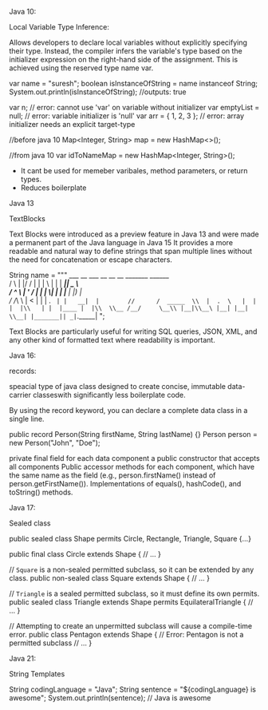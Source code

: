 Java 10:

  Local Variable Type Inference:

  Allows developers to declare local variables without explicitly specifying their type. Instead, the compiler infers the       variable's type based on the initializer expression on the right-hand side of the assignment. This is achieved using the      reserved type name var.

  var name = "suresh";
  boolean isInstanceOfString = name instanceof String;
  System.out.println(isInstanceOfString); //outputs: true

  var n; // error: cannot use 'var' on variable without initializer
  var emptyList = null; // error: variable initializer is 'null'
  var arr = { 1, 2, 3 }; // error: array initializer needs an explicit target-type

  //before java 10
  Map<Integer, String> map = new HashMap<>();

  //from java 10
  var idToNameMap = new HashMap<Integer, String>();
  
  - It cant be used for memeber varibales, method parameters, or return types.
  - Reduces boilerplate


Java 13

TextBlocks

Text Blocks were introduced as a preview feature in Java 13 and were made a permanent part of the Java language in Java 15
It provides a more readable and natural way to define strings that span multiple lines without the need for concatenation or escape characters.

String name = """
                  ___        __  ___   __   __    __   _______  ______      
                 /   \\     |  |/  /  |  | |  \\ |  | |   ____||   _   \\     
                /  ^  \\    |  '  /   |  | |   \\|  | |  |__   |  |_)   |    
               /  /_\  \\   |    <    |  | |  . `  | |   __|  |        //     
              /  _____  \\  |  .  \   |  | |  |\\   | |  |____ |  |\\  \\__
             /__/     \__\\ |__|\\__\ |__| |__| \\__| |_______|| _| `._____|
                  ";

Text Blocks are particularly useful for writing SQL queries, JSON, XML, and any other kind of formatted text where readability is important.


Java 16:

records:

speacial type of java class designed to create concise, immutable data-carrier classeswith significantly less boilerplate code.

By using the record keyword, you can declare a complete data class in a single line. 

public record Person(String firstName, String lastName) {}
Person person = new Person("John", "Doe");


private final field for each data component
a public constructor that accepts all components
Public accessor methods for each component, which have the same name as the field
(e.g., person.firstName() instead of person.getFirstName()).
Implementations of equals(), hashCode(), and toString() methods. 


Java 17:

Sealed class

public sealed class Shape permits Circle, Rectangle, Triangle, Square {...}

public final class Circle extends Shape {
    // ...
}

// `Square` is a non-sealed permitted subclass, so it can be extended by any class.
public non-sealed class Square extends Shape {
    // ...
}

// `Triangle` is a sealed permitted subclass, so it must define its own permits.
public sealed class Triangle extends Shape permits EquilateralTriangle {
    // ...
}

// Attempting to create an unpermitted subclass will cause a compile-time error.
public class Pentagon extends Shape { // Error: Pentagon is not a permitted subclass
    // ...
}


Java 21:

String Templates

String codingLanguage = "Java";
String sentence = "${codingLanguage} is awesome";
System.out.println(sentence); // Java is awesome





    

  

  
    
  


